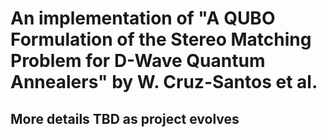 # An implementation of "A QUBO Formulation of the Stereo Matching Problem for D-Wave Quantum Annealers" by W. Cruz-Santos et al. 

## More details TBD as project evolves